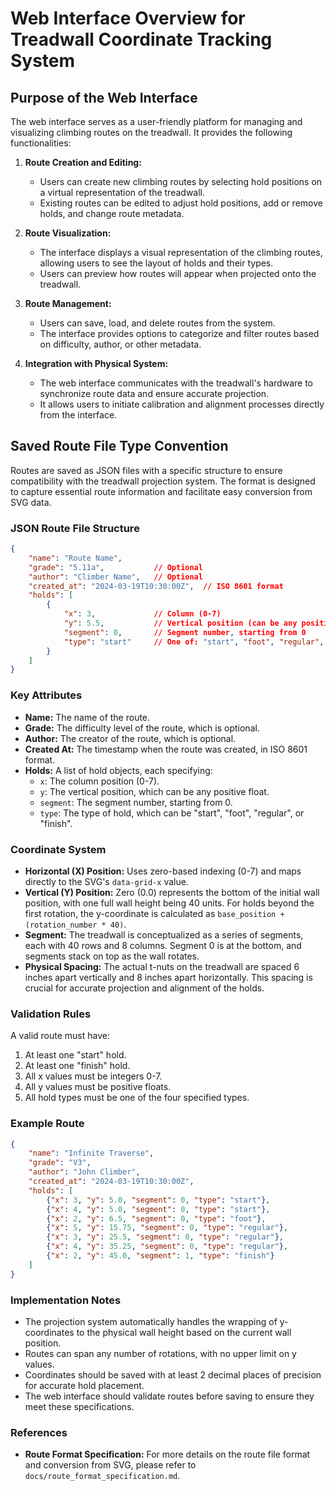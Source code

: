 # Web Interface Overview for Treadwall Coordinate Tracking System

## Purpose of the Web Interface

The web interface serves as a user-friendly platform for managing and visualizing climbing routes on the treadwall. It provides the following functionalities:

1. **Route Creation and Editing:**
   - Users can create new climbing routes by selecting hold positions on a virtual representation of the treadwall.
   - Existing routes can be edited to adjust hold positions, add or remove holds, and change route metadata.

2. **Route Visualization:**
   - The interface displays a visual representation of the climbing routes, allowing users to see the layout of holds and their types.
   - Users can preview how routes will appear when projected onto the treadwall.

3. **Route Management:**
   - Users can save, load, and delete routes from the system.
   - The interface provides options to categorize and filter routes based on difficulty, author, or other metadata.

4. **Integration with Physical System:**
   - The web interface communicates with the treadwall's hardware to synchronize route data and ensure accurate projection.
   - It allows users to initiate calibration and alignment processes directly from the interface.

## Saved Route File Type Convention

Routes are saved as JSON files with a specific structure to ensure compatibility with the treadwall projection system. The format is designed to capture essential route information and facilitate easy conversion from SVG data.

### JSON Route File Structure
```json
{
    "name": "Route Name",
    "grade": "5.11a",           // Optional
    "author": "Climber Name",   // Optional
    "created_at": "2024-03-19T10:30:00Z",  // ISO 8601 format
    "holds": [
        {
            "x": 3,             // Column (0-7)
            "y": 5.5,           // Vertical position (can be any positive float)
            "segment": 0,       // Segment number, starting from 0
            "type": "start"     // One of: "start", "foot", "regular", "finish"
        }
    ]
}
```

### Key Attributes

- **Name:** The name of the route.
- **Grade:** The difficulty level of the route, which is optional.
- **Author:** The creator of the route, which is optional.
- **Created At:** The timestamp when the route was created, in ISO 8601 format.
- **Holds:** A list of hold objects, each specifying:
  - `x`: The column position (0-7).
  - `y`: The vertical position, which can be any positive float.
  - `segment`: The segment number, starting from 0.
  - `type`: The type of hold, which can be "start", "foot", "regular", or "finish".

### Coordinate System

- **Horizontal (X) Position:** Uses zero-based indexing (0-7) and maps directly to the SVG's `data-grid-x` value.
- **Vertical (Y) Position:** Zero (0.0) represents the bottom of the initial wall position, with one full wall height being 40 units. For holds beyond the first rotation, the y-coordinate is calculated as `base_position + (rotation_number * 40)`.
- **Segment:** The treadwall is conceptualized as a series of segments, each with 40 rows and 8 columns. Segment 0 is at the bottom, and segments stack on top as the wall rotates.
- **Physical Spacing:** The actual t-nuts on the treadwall are spaced 6 inches apart vertically and 8 inches apart horizontally. This spacing is crucial for accurate projection and alignment of the holds.

### Validation Rules

A valid route must have:
1. At least one "start" hold.
2. At least one "finish" hold.
3. All x values must be integers 0-7.
4. All y values must be positive floats.
5. All hold types must be one of the four specified types.

### Example Route

```json
{
    "name": "Infinite Traverse",
    "grade": "V3",
    "author": "John Climber",
    "created_at": "2024-03-19T10:30:00Z",
    "holds": [
        {"x": 3, "y": 5.0, "segment": 0, "type": "start"},
        {"x": 4, "y": 5.0, "segment": 0, "type": "start"},
        {"x": 2, "y": 6.5, "segment": 0, "type": "foot"},
        {"x": 5, "y": 15.75, "segment": 0, "type": "regular"},
        {"x": 3, "y": 25.5, "segment": 0, "type": "regular"},
        {"x": 4, "y": 35.25, "segment": 0, "type": "regular"},
        {"x": 2, "y": 45.0, "segment": 1, "type": "finish"}
    ]
}
```

### Implementation Notes

- The projection system automatically handles the wrapping of y-coordinates to the physical wall height based on the current wall position.
- Routes can span any number of rotations, with no upper limit on y values.
- Coordinates should be saved with at least 2 decimal places of precision for accurate hold placement.
- The web interface should validate routes before saving to ensure they meet these specifications.

### References

- **Route Format Specification:** For more details on the route file format and conversion from SVG, please refer to `docs/route_format_specification.md`.
